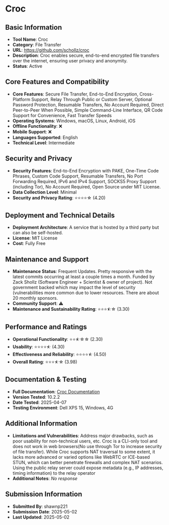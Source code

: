 # Croc

## Basic Information
- **Tool Name**: Croc
- **Category**: File Transfer
- **URL**: https://github.com/schollz/croc
- **Description**: Croc enables secure, end-to-end encrypted file transfers over the internet, ensuring user privacy and anonymity.
- **Status**: Active

## Core Features and Compatibility
- **Core Features**: Secure File Transfer, End-to-End Encryption, Cross-Platform Support, Relay Through Public or Custom Server, Optional Password Protection, Resumable Transfers, No Account Required, Direct Peer-to-Peer When Possible, Simple Command-Line Interface, QR Code Support for Convenience, Fast Transfer Speeds
- **Operating Systems**: Windows, macOS, Linux, Android, iOS
- **Offline Functionality**: ❌
- **Mobile Support**: ❌
- **Languages Supported**: English
- **Technical Level**: Intermediate

## Security and Privacy
- **Security Features**: End-to-End Encryption with PAKE, One-Time Code Phrases, Custom Code Support, Resumable Transfers, No Port Forwarding Required, IPv6 and IPv4 Support, SOCKS5 Proxy Support (including Tor), No Account Required, Open Source under MIT License.
- **Data Collection Level**: Minimal
- **Security and Privacy Rating**: ⭐⭐⭐⭐☆ (4.20)

## Deployment and Technical Details
- **Deployment Architecture**: A service that is hosted by a third party but can also be self-hosted.
- **License**: MIT License
- **Cost**: Fully Free

## Maintenance and Support
- **Maintenance Status**: Frequent Updates.
Pretty responsive with the latest commits occurring at least a couple times a month.
Funded by Zack Shollz (Software Engineer + Scientist & owner of project).
Not government backed which may impact the level of security (vulnerabilities more common due to lower resources.
There are about 20 monthly sponsors.
- **Community Support**: ⚠️
- **Maintenance and Sustainability Rating**: ⭐⭐⭐⯪☆ (3.30)

## Performance and Ratings
- **Operational Functionality**: ⭐⭐⯪☆☆ (2.30)
- **Usability**: ⭐⭐⭐⭐⯪ (4.30)
- **Effectiveness and Reliability**: ⭐⭐⭐⭐⯪ (4.50)
- **Overall Rating**: ⭐⭐⭐⯪☆ (3.98)

## Documentation & Testing
- **Full Documentation**: [Croc Documentation](https://github.com/user-attachments/files/20009329/Croc.Analysis.pdf)
- **Version Tested**: 10.2.2
- **Date Tested**: 2025-04-07
- **Testing Environment**: Dell XPS 15, Windows, 4G

## Additional Information
- **Limitations and Vulnerabilities**: Address major drawbacks, such as poor usability for non-technical users, etc. Croc is a CLI-only tool and does not work in web browsers(No use through Tor to increase security of file transfer). While Croc supports NAT traversal to some extent, it lacks more advanced or varied options like WebRTC or ICE-based STUN, which can better penetrate firewalls and complex NAT scenarios. Using the public relay server could expose metadata (e.g., IP addresses, timing information) to the relay operator
- **Additional Notes**: _No response_

## Submission Information
- **Submitted By**: shawnp221
- **Submission Date**: 2025-05-02
- **Last Updated**: 2025-05-02
